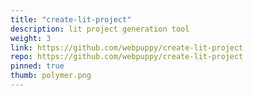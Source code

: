 ```yaml
---
title: "create-lit-project"
description: lit project generation tool
weight: 3
link: https://github.com/webpuppy/create-lit-project
repo: https://github.com/webpuppy/create-lit-project
pinned: true
thumb: polymer.png
---
```

